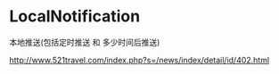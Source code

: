 # LocalNotification
本地推送(包括定时推送 和 多少时间后推送)

http://www.521travel.com/index.php?s=/news/index/detail/id/402.html
